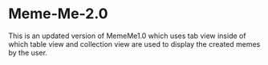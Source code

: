 # Meme-Me-2.0
This is an updated version of MemeMe1.0 which uses tab view inside of which table view and collection view are used to display the created memes by the user.
